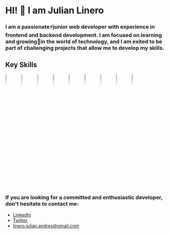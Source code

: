 # HI! 👋 I am Julian Linero

### I am a passionate⚡junior web developer with experience in frontend and backend development. I am focused on learning and growing🌱in the world of technology, and I am exited to be part of challenging projects that allow me to develop my skills.

## Key Skills

<p>
  <img width=9% src='https://github.com/JulianLIMe/JulianLIMe/assets/107429149/b355003e-ebb0-4216-845f-8f197fed0abd'>
  <img width=9% src='https://github.com/JulianLIMe/JulianLIMe/assets/107429149/7b44939d-9c94-4e05-9fa8-e40c586bbf45'>
  <img width=9% src='https://github.com/JulianLIMe/JulianLIMe/assets/107429149/d21d6f06-72bc-4465-ac39-3c05dc702ab2'>
  <img width=9% src='https://github.com/JulianLIMe/JulianLIMe/assets/107429149/dc8cef50-278b-417b-ad39-e03685ebb7e1'>
  <img width=9% src='https://github.com/JulianLIMe/JulianLIMe/assets/107429149/9f8c6de4-e046-4f92-90e3-4a49445fa5f7'>
  <img width=9% src='https://github.com/JulianLIMe/JulianLIMe/assets/107429149/03338442-63dd-4050-8c35-0913e1ee7174'>
  <img width=9% src='https://github.com/JulianLIMe/JulianLIMe/assets/107429149/b1789d7f-0083-455f-99be-69f07f1f2a5d'>
  <img width=9% src='https://github.com/JulianLIMe/JulianLIMe/assets/107429149/a0b7799b-65cc-47a8-84d4-0b2ac76e838b'>
  <img width=9% src='https://github.com/JulianLIMe/JulianLIMe/assets/107429149/1fde64aa-82f3-4f9c-849d-6436c5ae5321'>
</p>

### If you are looking for a committed and enthusiastic developer, don't hesitate to contact me:

- [LinkedIn](https://www.linkedin.com/in/julian-linero-85a307207/)
- [Twitter](https://twitter.com/linerojulianan1)
- linero.julian.andres@gmail.com

<!--
**JulianLIMe/JulianLIMe** is a ✨ _special_ ✨ repository because its `README.md` (this file) appears on your GitHub profile.

Here are some ideas to get you started:

- 🔭 I’m currently working on ...
- 🌱 I’m currently learning ...
- 👯 I’m looking to collaborate on ...
- 🤔 I’m looking for help with ...
- 💬 Ask me about ...
- 📫 How to reach me: ...
- 😄 Pronouns: ...
- ⚡ Fun fact: ...
-->
